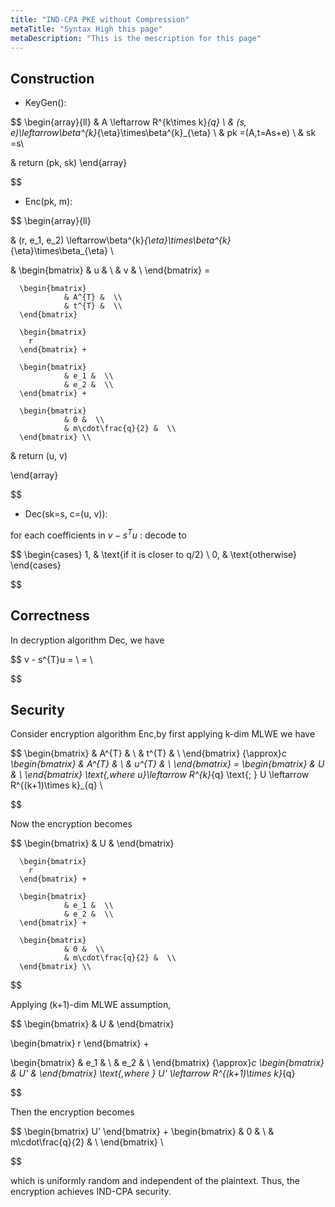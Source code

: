 ```yaml
---
title: "IND-CPA PKE without Compression"
metaTitle: "Syntax High this page"
metaDescription: "This is the mescription for this page"
---
```

## Construction

* KeyGen():

$$
\begin{array}{ll}
&  A \leftarrow R^{k\times k}_{q} \\
&  (s, e)\leftarrow\beta^{k}_{\eta}\times\beta^{k}_{\eta} \\
&  pk =(A,t=As+e) \\
&  sk =s\\

&  return (pk, sk)
\end{array}

$$

* Enc(pk, m):

$$
\begin{array}{ll}

&      (r, e_1, e_2) \leftarrow\beta^{k}_{\eta}\times\beta^{k}_{\eta}\times\beta_{\eta} \\


&      \begin{bmatrix}
                & u &  \\
                & v &  \\
      \end{bmatrix} =

      \begin{bmatrix}
                & A^{T} &  \\
                & t^{T} &  \\
      \end{bmatrix}

      \begin{bmatrix}
        r
      \end{bmatrix} +

      \begin{bmatrix}
                & e_1 &  \\
                & e_2 &  \\
      \end{bmatrix} +

      \begin{bmatrix}
                & 0 &  \\
                & m\cdot\frac{q}{2} &  \\
      \end{bmatrix} \\

&      return (u, v)


\end{array}

$$

* Dec(sk=s, c=(u, v)):

for each coefficients in $v - s^{T}u$ :
decode to

$$
\begin{cases}
          1, & \text{if it is closer to q/2} \\
          0, & \text{otherwise}
        \end{cases}

$$

## Correctness

In decryption algorithm Dec,
we have

$$
v - s^{T}u = \\
             = \\

$$

## Security

Consider encryption algorithm Enc,by first applying k-dim MLWE we have

$$
\begin{bmatrix}
          & A^{T} &  \\
          & t^{T} &  \\
\end{bmatrix} {\approx}_c
\begin{bmatrix}
          & A^{T} &  \\
          & u^{T} &  \\
\end{bmatrix}
= \begin{bmatrix}
          & U &  \\
\end{bmatrix}
\text{,where u}\leftarrow R^{k}_{q} \text{; } U \leftarrow R^{(k+1)\times k}_{q} \\

$$

Now the encryption becomes

$$
\begin{bmatrix}
                & U &
      \end{bmatrix}

      \begin{bmatrix}
        r
      \end{bmatrix} +

      \begin{bmatrix}
                & e_1 &  \\
                & e_2 &  \\
      \end{bmatrix} +

      \begin{bmatrix}
                & 0 &  \\
                & m\cdot\frac{q}{2} &  \\
      \end{bmatrix} \\

$$

Applying (k+1)-dim MLWE assumption,

$$
\begin{bmatrix}
          & U &
\end{bmatrix}

\begin{bmatrix}
  r
\end{bmatrix} +

\begin{bmatrix}
          & e_1 &  \\
          & e_2 &  \\
\end{bmatrix} {\approx}_c
\begin{bmatrix}
          & U' &
\end{bmatrix}
\text{,where } U' \leftarrow R^{(k+1)\times k}_{q}

$$

Then the encryption becomes

$$
\begin{bmatrix}
  U'
\end{bmatrix} +
\begin{bmatrix}
          & 0 &  \\
          & m\cdot\frac{q}{2} &  \\
\end{bmatrix} \\

$$

which is uniformly random and independent of the plaintext. Thus, the encryption achieves IND-CPA security.
